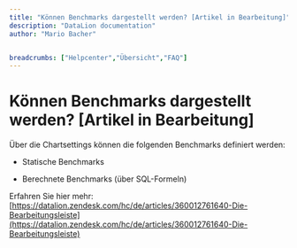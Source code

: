 ```yaml
---
title: "Können Benchmarks dargestellt werden? [Artikel in Bearbeitung]"
description: "DataLion documentation"
author: "Mario Bacher"


breadcrumbs: ["Helpcenter","Übersicht","FAQ"]
---
```


# Können Benchmarks dargestellt werden? [Artikel in Bearbeitung]

Über die Chartsettings können die folgenden Benchmarks definiert werden: 

-   Statische Benchmarks
    
-   Berechnete Benchmarks (über SQL-Formeln)
    

Erfahren Sie hier mehr: [https://datalion.zendesk.com/hc/de/articles/360012761640-Die-Bearbeitungsleiste](https://datalion.zendesk.com/hc/de/articles/360012761640-Die-Bearbeitungsleiste)
